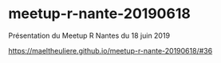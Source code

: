 # meetup-r-nante-20190618
Présentation du Meetup R Nantes du 18 juin 2019

https://maeltheuliere.github.io/meetup-r-nante-20190618/#36